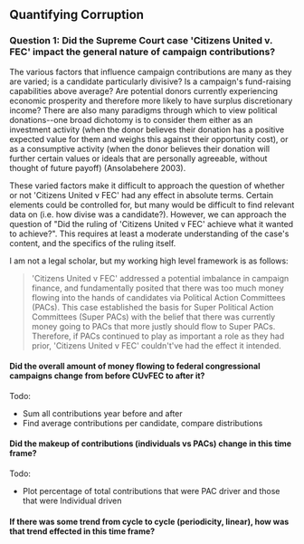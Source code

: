 ## Quantifying Corruption
### Question 1: Did the Supreme Court case 'Citizens United v. FEC' impact the general nature of campaign contributions?  
The various factors that influence campaign contributions are many as they are varied; is a candidate particularly divisive? Is a campaign's fund-raising capabilities above average? Are potential donors currently experiencing economic prosperity and therefore more likely to have surplus discretionary income? There are also many paradigms through which to view political donations--one broad dichotomy is to consider them either as an investment activity (when the donor believes their donation has a positive expected value for them and weighs this against their opportunity cost), or as a consumptive activity (when the donor believes their donation will further certain values or ideals that are personally agreeable, without thought of future payoff) (Ansolabehere 2003).  

These varied factors make it difficult to approach the question of whether or not 'Citizens United v FEC' had any effect in absolute terms. Certain elements could be controlled for, but many would be difficult to find relevant data on (i.e. how divise was a candidate?). However, we can approach the question of "Did the ruling of 'Citizens United v FEC' achieve what it wanted to achieve?". This requires at least a moderate understanding of the case's content, and the specifics of the ruling itself.  

I am not a legal scholar, but my working high level framework is as follows:
> 'Citizens United v FEC' addressed a potential imbalance in campaign finance, and fundamentally posited that there was too much money flowing into the hands of candidates via Political Action Committees (PACs). This case established the basis for Super Political Action Committees (Super PACs) with the belief that there was currently money going to PACs that more justly should flow to Super PACs. Therefore, if PACs continued to play as important a role as they had prior, 'Citizens United v FEC' couldn't've had the effect it intended.

#### Did the overall amount of money flowing to federal congressional campaigns change from before CUvFEC to after it?  
Todo:  
+ Sum all contributions year before and after
+ Find average contributions per candidate, compare distributions
#### Did the makeup of contributions (individuals vs PACs) change in this time frame?  
Todo:
+ Plot percentage of total contributions that were PAC driver and those that were Individual driven
#### If there was some trend from cycle to cycle (periodicity, linear), how was that trend effected in this time frame?
